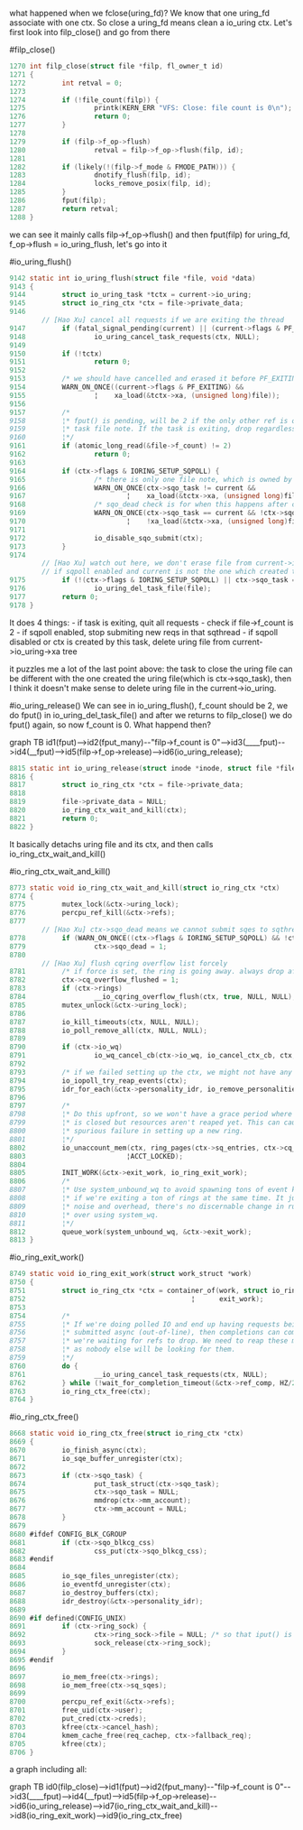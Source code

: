 what happened when we fclose(uring_fd)?
We know that one uring_fd associate with one ctx. So close a uring_fd means clean a io_uring ctx.
Let's first look into filp_close() and go from there

#filp_close()
```c
1270 int filp_close(struct file *filp, fl_owner_t id)
1271 {
1272         int retval = 0;
1273
1274         if (!file_count(filp)) {
1275                 printk(KERN_ERR "VFS: Close: file count is 0\n");
1276                 return 0;
1277         }
1278
1279         if (filp->f_op->flush)
1280                 retval = filp->f_op->flush(filp, id);
1281
1282         if (likely(!(filp->f_mode & FMODE_PATH))) {
1283                 dnotify_flush(filp, id);
1284                 locks_remove_posix(filp, id);
1285         }
1286         fput(filp);
1287         return retval;
1288 }
```
we can see it mainly calls filp->f_op->flush() and then fput(filp)
for uring_fd, f_op->flush = io_uring_flush, let's go into it

#io_uring_flush()
```c
9142 static int io_uring_flush(struct file *file, void *data)
9143 {
9144         struct io_uring_task *tctx = current->io_uring;
9145         struct io_ring_ctx *ctx = file->private_data;
9146
		// [Hao Xu] cancel all requests if we are exiting the thread
9147         if (fatal_signal_pending(current) || (current->flags & PF_EXITING))
9148                 io_uring_cancel_task_requests(ctx, NULL);
9149
9150         if (!tctx)
9151                 return 0;
9152
9153         /* we should have cancelled and erased it before PF_EXITING */
9154         WARN_ON_ONCE((current->flags & PF_EXITING) &&
9155                 ¦    xa_load(&tctx->xa, (unsigned long)file));
9156
9157         /*
9158         ¦* fput() is pending, will be 2 if the only other ref is our potential
9159         ¦* task file note. If the task is exiting, drop regardless of count.
9160         ¦*/
9161         if (atomic_long_read(&file->f_count) != 2)
9162                 return 0;
9163
9164         if (ctx->flags & IORING_SETUP_SQPOLL) {
9165                 /* there is only one file note, which is owned by sqo_task */
9166                 WARN_ON_ONCE(ctx->sqo_task != current &&
9167                         ¦    xa_load(&tctx->xa, (unsigned long)file));
9168                 /* sqo_dead check is for when this happens after cancellation */
9169                 WARN_ON_ONCE(ctx->sqo_task == current && !ctx->sqo_dead &&
9170                         ¦    !xa_load(&tctx->xa, (unsigned long)file));
9171
9172                 io_disable_sqo_submit(ctx);
9173         }
9174
		// [Hao Xu] watch out here, we don't erase file from current->io_uring
		// if sqpoll enabled and current is not the one which created this ctx(file)
9175         if (!(ctx->flags & IORING_SETUP_SQPOLL) || ctx->sqo_task == current)
9176                 io_uring_del_task_file(file);
9177         return 0;
9178 }
```
It does 4 things:
	- if task is exiting, quit all requests
	- check if file->f_count is 2
	- if sqpoll enabled, stop submiting new reqs in that sqthread
	- if sqpoll disabled or ctx is created by this task, delete uring file from current->io_uring->xa tree

it puzzles me a lot of the last point above: the task to close the uring file can be different with the one created
the uring file(which is ctx->sqo_task), then I think it doesn't make sense to delete uring file in the current->io_uring.

#io_uring_release()
We can see in io_uring_flush(), f_count should be 2, we do fput() in io_uring_del_task_file() and after we returns to filp_close()
we do fput() again, so now f_count is 0. What happend then?

graph TB
    id1(fput)-->id2(fput_many)--"filp->f_count is 0"-->id3(____fput)-->id4(__fput)-->id5(filp->f_op->release)-->id6(io_uring_release);

```c
8815 static int io_uring_release(struct inode *inode, struct file *file)
8816 {
8817         struct io_ring_ctx *ctx = file->private_data;
8818
8819         file->private_data = NULL;
8820         io_ring_ctx_wait_and_kill(ctx);
8821         return 0;
8822 }
```
It basically detachs uring file and its ctx, and then calls io_ring_ctx_wait_and_kill()

#io_ring_ctx_wait_and_kill()
```c
8773 static void io_ring_ctx_wait_and_kill(struct io_ring_ctx *ctx)
8774 {
8775         mutex_lock(&ctx->uring_lock);
8776         percpu_ref_kill(&ctx->refs);
8777
		// [Hao Xu] ctx->sqo_dead means we cannot submit sqes to sqthread any more
8778         if (WARN_ON_ONCE((ctx->flags & IORING_SETUP_SQPOLL) && !ctx->sqo_dead))
8779                 ctx->sqo_dead = 1;
8780
		// [Hao Xu] flush cqring overflow list forcely
8781         /* if force is set, the ring is going away. always drop after that */
8782         ctx->cq_overflow_flushed = 1;
8783         if (ctx->rings)
8784                 __io_cqring_overflow_flush(ctx, true, NULL, NULL);
8785         mutex_unlock(&ctx->uring_lock);
8786
8787         io_kill_timeouts(ctx, NULL, NULL);
8788         io_poll_remove_all(ctx, NULL, NULL);
8789
8790         if (ctx->io_wq)
8791                 io_wq_cancel_cb(ctx->io_wq, io_cancel_ctx_cb, ctx, true);
8792
8793         /* if we failed setting up the ctx, we might not have any rings */
8794         io_iopoll_try_reap_events(ctx);
8795         idr_for_each(&ctx->personality_idr, io_remove_personalities, ctx);
8796
8797         /*
8798         ¦* Do this upfront, so we won't have a grace period where the ring
8799         ¦* is closed but resources aren't reaped yet. This can cause
8800         ¦* spurious failure in setting up a new ring.
8801         ¦*/
8802         io_unaccount_mem(ctx, ring_pages(ctx->sq_entries, ctx->cq_entries),
8803                         ¦ACCT_LOCKED);
8804
8805         INIT_WORK(&ctx->exit_work, io_ring_exit_work);
8806         /*
8807         ¦* Use system_unbound_wq to avoid spawning tons of event kworkers
8808         ¦* if we're exiting a ton of rings at the same time. It just adds
8809         ¦* noise and overhead, there's no discernable change in runtime
8810         ¦* over using system_wq.
8811         ¦*/
8812         queue_work(system_unbound_wq, &ctx->exit_work);
8813 }
```

#io_ring_exit_work()
```c
8749 static void io_ring_exit_work(struct work_struct *work)
8750 {
8751         struct io_ring_ctx *ctx = container_of(work, struct io_ring_ctx,
8752                                         ¦      exit_work);
8753
8754         /*
8755         ¦* If we're doing polled IO and end up having requests being
8756         ¦* submitted async (out-of-line), then completions can come in while
8757         ¦* we're waiting for refs to drop. We need to reap these manually,
8758         ¦* as nobody else will be looking for them.
8759         ¦*/
8760         do {
8761                 __io_uring_cancel_task_requests(ctx, NULL);
8762         } while (!wait_for_completion_timeout(&ctx->ref_comp, HZ/20));
8763         io_ring_ctx_free(ctx);
8764 }
```

#io_ring_ctx_free()
```c
8668 static void io_ring_ctx_free(struct io_ring_ctx *ctx)
8669 {
8670         io_finish_async(ctx);
8671         io_sqe_buffer_unregister(ctx);
8672
8673         if (ctx->sqo_task) {
8674                 put_task_struct(ctx->sqo_task);
8675                 ctx->sqo_task = NULL;
8676                 mmdrop(ctx->mm_account);
8677                 ctx->mm_account = NULL;
8678         }
8679
8680 #ifdef CONFIG_BLK_CGROUP
8681         if (ctx->sqo_blkcg_css)
8682                 css_put(ctx->sqo_blkcg_css);
8683 #endif
8684
8685         io_sqe_files_unregister(ctx);
8686         io_eventfd_unregister(ctx);
8687         io_destroy_buffers(ctx);
8688         idr_destroy(&ctx->personality_idr);
8689
8690 #if defined(CONFIG_UNIX)
8691         if (ctx->ring_sock) {
8692                 ctx->ring_sock->file = NULL; /* so that iput() is called */
8693                 sock_release(ctx->ring_sock);
8694         }
8695 #endif
8696
8697         io_mem_free(ctx->rings);
8698         io_mem_free(ctx->sq_sqes);
8699
8700         percpu_ref_exit(&ctx->refs);
8701         free_uid(ctx->user);
8702         put_cred(ctx->creds);
8703         kfree(ctx->cancel_hash);
8704         kmem_cache_free(req_cachep, ctx->fallback_req);
8705         kfree(ctx);
8706 }
```

a graph including all:

graph TB
	id0(filp_close)-->id1(fput)-->id2(fput_many)--"filp->f_count is 0"-->id3(____fput)-->id4(__fput)-->id5(filp->f_op->release)-->id6(io_uring_release)-->id7(io_ring_ctx_wait_and_kill)-->id8(io_ring_exit_work)-->id9(io_ring_ctx_free)

